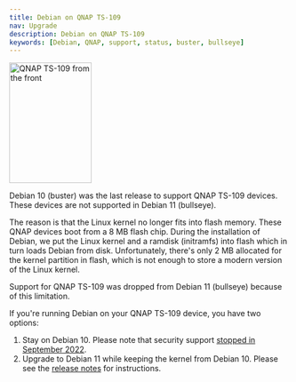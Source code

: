 ```yaml
---
title: Debian on QNAP TS-109
nav: Upgrade
description: Debian on QNAP TS-109
keywords: [Debian, QNAP, support, status, buster, bullseye]
---
```


<div class="right">
<img src = "../images/r_ts109_front.jpg" class="border" alt="QNAP TS-109 from the front" width="148" height="217" />
</div>

Debian 10 (buster) was the last release to support QNAP TS-109 devices.
These devices are not supported in Debian 11 (bullseye).

The reason is that the Linux kernel no longer fits into flash memory.
These QNAP devices boot from a 8 MB flash chip.  During the installation
of Debian, we put the Linux kernel and a ramdisk (initramfs) into flash
which in turn loads Debian from disk.  Unfortunately, there's only
2 MB allocated for the kernel partition in flash, which is not enough
to store a modern version of the Linux kernel.

Support for QNAP TS-109 was dropped from Debian 11 (bullseye) because of
this limitation.

If you're running Debian on your QNAP TS-109 device, you have two
options:

1. Stay on Debian 10.  Please note that security support [stopped in September 2022](https://www.debian.org/News/2022/20220910).
2. Upgrade to Debian 11 while keeping the kernel from Debian 10.  Please
   see the [release notes](https://www.debian.org/releases/stable/armel/release-notes/ch-information.en.html#no-longer-supported-hardware)
   for instructions.


